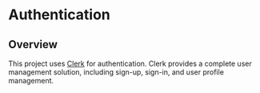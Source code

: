 # Authentication

## Overview

This project uses [Clerk](https://clerk.dev/) for authentication.
Clerk provides a complete user management solution, including sign-up, sign-in,
and user profile management.
